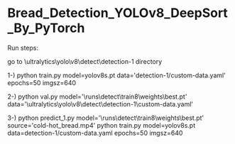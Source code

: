 # Bread_Detection_YOLOv8_DeepSort_By_PyTorch

Run steps:

go to \ultralytics\yolo\v8\detect\detection-1 directory

1-) python train.py model=yolov8s.pt data='detection-1/custom-data.yaml' epochs=50 imgsz=640

2-) python val.py model='\runs\detect\train8\weights\best.pt' data='\ultralytics\yolo\v8\detect\detection-1\custom-data.yaml'

3-) python predict_1.py model='\runs\detect\train8\weights\best.pt' source='cold-hot_bread.mp4'
python train.py model=yolov8s.pt data=detection-1/custom-data.yaml epochs=50 imgsz=640 
